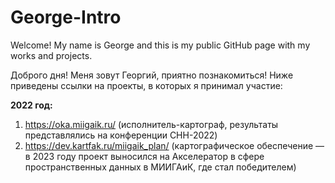 # George-Intro
Welcome! My name is George and this is my public GitHub page with my works and projects. 

Доброго дня! Меня зовут Георгий, приятно познакомиться!
Ниже приведены ссылки на проекты, в которых я принимал участие:

**2022 год:** 
  1. https://oka.miigaik.ru/ (исполнитель-картограф, результаты представлялись на конференции СНН-2022)
  2. https://dev.kartfak.ru/miigaik_plan/ (картографическое обеспечение — в 2023 году проект выносился на Акселератор в сфере пространственных данных в МИИГАиК, где стал победителем)
